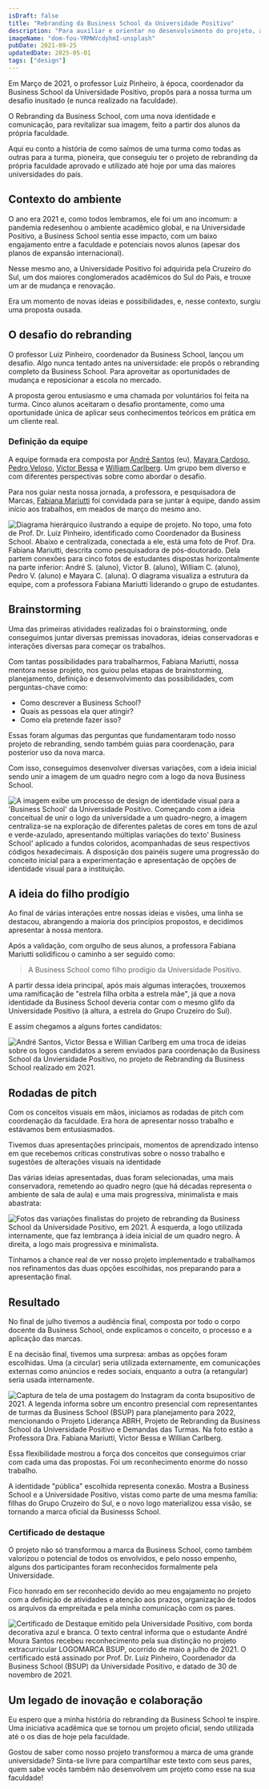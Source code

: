 ```yaml
---
isDraft: false
title: "Rebranding da Business School da Universidade Positivo"
description: "Para auxiliar e orientar no desenvolvimento do projeto, a professora Dra. Fabiana Mariutti, foi convidada."
imageName: "dom-fou-YRMWVcdyhmI-unsplash"
pubDate: 2021-09-25
updatedDate: 2025-05-01
tags: ["design"]
---
```


Em Março de 2021, o professor Luiz Pinheiro, à época, coordenador da Business School da Universidade Positivo, propôs para a nossa turma um desafio inusitado (e nunca realizado na faculdade).

O Rebranding da Business School, com uma nova identidade e comunicação, para revitalizar sua imagem, feito a partir dos alunos da própria faculdade.

Aqui eu conto a história de como saímos de uma turma como todas as outras para a turma, pioneira, que conseguiu ter o projeto de rebranding da própria faculdade aprovado e utilizado até hoje por uma das maiores universidades do país.

## Contexto do ambiente

O ano era 2021 e, como todos lembramos, ele foi um ano incomum: a pandemia redesenhou o ambiente acadêmico global, e na Universidade Positivo, a Business School sentia esse impacto, com um baixo engajamento entre a faculdade e potenciais novos alunos (apesar dos planos de expansão internacional).

Nesse mesmo ano, a Universidade Positivo foi adquirida pela Cruzeiro do Sul, um dos maiores conglomerados acadêmicos do Sul do País, e trouxe um ar de mudança e renovação.

Era um momento de novas ideias e possibilidades, e, nesse contexto, surgiu uma proposta ousada.

## O desafio do rebranding

O professor Luiz Pinheiro, coordenador da Business School, lançou um desafio. Algo nunca tentado antes na universidade: ele propôs o rebranding completo da Business School. Para aproveitar as oportunidades de mudança e reposicionar a escola no mercado.

A proposta gerou entusiasmo e uma chamada por voluntários foi feita na turma. Cinco alunos aceitaram o desafio prontamente, como uma oportunidade única de aplicar seus conhecimentos teóricos em prática em um cliente real.

### Definição da equipe

A equipe formada era composta por [André Santos](/) (eu), [Mayara Cardoso](https://www.linkedin.com/in/mayamrcardoso), [Pedro Veloso](https://www.linkedin.com/in/pedro-martins-69547b211), [Victor Bessa](https://www.linkedin.com/in/victor-bessa) e [William Carlberg](https://www.linkedin.com/in/william-barroso-carlberg-b24138210). Um grupo bem diverso e com diferentes perspectivas sobre como abordar o desafio.

Para nos guiar nesta nossa jornada, a professora, e pesquisadora de Marcas, [Fabiana Mariutti](https://www.linkedin.com/in/fabiana-gondim-mariutti-34305426) foi convidada para se juntar à equipe, dando assim início aos trabalhos, em meados de março do mesmo ano.

![Diagrama hierárquico ilustrando a equipe de projeto. No topo, uma foto de Prof. Dr. Luiz Pinheiro, identificado como Coordenador da Business School. Abaixo e centralizada, conectada a ele, está uma foto de Prof. Dra. Fabiana Mariutti, descrita como pesquisadora de pós-doutorado. Dela partem conexões para cinco fotos de estudantes dispostas horizontalmente na parte inferior: André S. (aluno), Victor B. (aluno), William C. (aluno), Pedro V. (aluno) e Mayara C. (aluna). O diagrama visualiza a estrutura da equipe, com a professora Fabiana Mariutti liderando o grupo de estudantes.](/src/assets/photos/rebranding-da-business-school_participantes.png)

## Brainstorming

Uma das primeiras atividades realizadas foi o brainstorming, onde conseguimos juntar diversas premissas inovadoras, ideias conservadoras e interações diversas para começar os trabalhos.

Com tantas possibilidades para trabalharmos, Fabiana Mariutti, nossa mentora nesse projeto, nos guiou pelas etapas de brainstorming, planejamento, definição e desenvolvimento das possibilidades, com perguntas-chave como:
* Como descrever a Business School?
* Quais as pessoas ela quer atingir?
* Como ela pretende fazer isso?

Essas foram algumas das perguntas que fundamentaram todo nosso projeto de rebranding, sendo também guias para coordenação, para posterior uso da nova marca.

Com isso, conseguimos desenvolver diversas variações, com a ideia inicial sendo unir a imagem de um quadro negro com a logo da nova Business School.

![A imagem exibe um processo de design de identidade visual para a 'Business School' da Universidade Positivo. Começando com a ideia conceitual de unir o logo da universidade a um quadro-negro, a imagem centraliza-se na exploração de diferentes paletas de cores em tons de azul e verde-azulado, apresentando múltiplas variações do texto' Business School' aplicado a fundos coloridos, acompanhadas de seus respectivos códigos hexadecimais. A disposição dos painéis sugere uma progressão do conceito inicial para a experimentação e apresentação de opções de identidade visual para a instituição.](/src/assets//photos/rebranding-da-business-school_brainstorming.png)

## A ideia do filho prodígio

Ao final de várias interações entre nossas ideias e visões, uma linha se destacou, abrangendo a maioria dos princípios propostos, e decidimos apresentar à nossa mentora.

Após a validação, com orgulho de seus alunos, a professora Fabiana Mariutti solidificou o caminho a ser seguido como:

> A Business School como filho prodígio da Universidade Positivo.

A partir dessa ideia principal, após mais algumas interações, trouxemos uma ramificação de "estrela filha orbita a estrela mãe", já que a nova identidade da Business School deveria contar com o mesmo glifo da Universidade Positivo (à altura, a estrela do Grupo Cruzeiro do Sul).

E assim chegamos a alguns fortes candidatos:

![André Santos, Victor Bessa e Willian Carlberg em uma troca de ideias sobre os logos candidatos a serem enviados para coordenação da Business School da Unviersidade Positivo, no projeto de Rebranding da Business School realizado em 2021.](/src/assets/photos/rebranding-da-business-school.jpg)

## Rodadas de pitch

Com os conceitos visuais em mãos, iniciamos as rodadas de pitch com coordenação da faculdade. Era hora de apresentar nosso trabalho e estávamos bem entusiasmados.

Tivemos duas apresentações principais, momentos de aprendizado intenso em que recebemos críticas construtivas sobre o nosso trabalho e sugestões de alterações visuais na identidade

Das várias ideias apresentadas, duas foram selecionadas, uma mais conservadora, remetendo ao quadro negro (que há décadas representa o ambiente de sala de aula) e uma mais progressiva, minimalista e mais abastrata:

![Fotos das variações finalistas do projeto de rebranding da Business School da Universidade Positivo, em 2021. À esquerda, a logo utilizada internamente, que faz lembrança à ideia inicial de um quadro negro. À direita, a logo mais progressiva e minimalista.](/src/assets/photos/rebranding-da-business-school_logo-final.png)

Tínhamos a chance real de ver nosso projeto implementado e trabalhamos nos refinamentos das duas opções escolhidas, nos preparando para a apresentação final.

## Resultado

No final de julho tivemos a audiência final, composta por todo o corpo docente da Business School, onde explicamos o conceito, o processo e a aplicação das marcas.

E na decisão final, tivemos uma surpresa: ambas as opções foram escolhidas. Uma (a circular) seria utilizada externamente, em comunicações externas como anúncios e redes sociais, enquanto a outra (a retangular) seria usada internamente.

![Captura de tela de uma postagem do Instagram da conta bsupositivo de 2021. A legenda informa sobre um encontro presencial com representantes de turmas da Business School (BSUP) para planejamento para 2022, mencionando o Projeto Liderança ABRH, Projeto de Rebranding da Business School da Universidade Positivo e Demandas das Turmas. Na foto estão a Professora Dra. Fabiana Mariutti, Victor Bessa e Willian Carlberg.](/src/assets/photos/rebranding-da-business-school_apresentacao-final.jpg)

Essa flexibilidade mostrou a força dos conceitos que conseguimos criar com cada uma das propostas. Foi um reconhecimento enorme do nosso trabalho.

A identidade "pública" escolhida representa conexão. Mostra a Business School e a Universidade Positivo, vistas como parte de uma mesma família: filhas do Grupo Cruzeiro do Sul, e o novo logo materializou essa visão, se tornando a marca oficial da Businesss School.

### Certificado de destaque

O projeto não só transformou a marca da Business School, como também valorizou o potencial de todos os envolvidos, e pelo nosso empenho, alguns dos participantes foram reconhecidos formalmente pela Universidade.

Fico honrado em ser reconhecido devido ao meu engajamento no projeto com a definição de atividades e atenção aos prazos, organização de todos os arquivos da empreitada e pela minha comunicação com os pares.

![Certificado de Destaque emitido pela Universidade Positivo, com borda decorativa azul e branca. O texto central informa que o estudante André Moura Santos recebeu reconhecimento pela sua distinção no projeto extracurricular LOGOMARCA BSUP, ocorrido de maio a julho de 2021. O certificado está assinado por Prof. Dr. Luiz Pinheiro, Coordenador da Business School (BSUP) da Universidade Positivo, e datado de 30 de novembro de 2021.](/src/assets/photos/rebranding-da-business-school_certificado-de-destaque.jpg)

## Um legado de inovação e colaboração

Eu espero que a minha história do rebranding da Business School te inspire. Uma iniciativa acadêmica que se tornou um projeto oficial, sendo utilizada até o os dias de hoje pela faculdade.

Gostou de saber como nosso projeto transformou a marca de uma grande universidade? Sinta-se livre para compartilhar este texto com seus pares, quem sabe vocês também não desenvolvem um projeto como esse na sua faculdade!